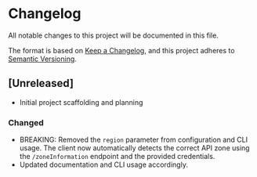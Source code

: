 # Changelog

All notable changes to this project will be documented in this file.

The format is based on [Keep a Changelog](https://keepachangelog.com/en/1.0.0/), and this project adheres to [Semantic Versioning](https://semver.org/spec/v2.0.0.html).

## [Unreleased]
- Initial project scaffolding and planning
### Changed
- BREAKING: Removed the `region` parameter from configuration and CLI usage. The client now automatically detects the correct API zone using the `/zoneInformation` endpoint and the provided credentials.
- Updated documentation and CLI usage accordingly. 